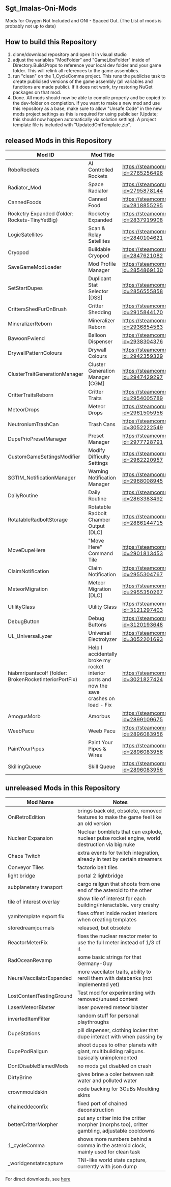 ## Sgt_Imalas-Oni-Mods
Mods for Oxygen Not Included and ONI - Spaced Out.
 (The List of mods is probably not up to date)

## How to build this Repository
1. clone/download repository and open it in visual studio
2. adjust the variables "ModFolder" and "GameLibsFolder" inside of Directory.Build.Props to reference your local dev folder and your game folder. This will relink all references to the game assemblies.
3. run "clean" on the 1_CycleComma project. This runs the publicise task to create publicised versions of the game assembly (all variables and functions are made public). If it does not work, try restoring NuGet packages on that mod.
4. Done. All mods should now be able to compile properly and be copied to the dev-folder on completion. If you want to make a new mod and use this repository as a base, make sure to allow "Unsafe Code" in the new mods project settings as this is required for using publiciser (Update; this should now happen automatically via solution setting). A project template file is included with "UpdatedOniTemplate.zip".


## released Mods in this Repository
| Mod ID | Mod Title | Steam Release |
|-|-|-|
| RoboRockets |AI Controlled Rockets  | https://steamcommunity.com/sharedfiles/filedetails/?id=2765256496 | 
| Radiator_Mod |Space Radiator  | https://steamcommunity.com/sharedfiles/filedetails/?id=2795878144 | 
| CannedFoods | Canned Food  | https://steamcommunity.com/sharedfiles/filedetails/?id=2818855295 | 
| Rocketry Expanded (folder: Rockets-TinyYetBig) |Rocketry Expanded | https://steamcommunity.com/sharedfiles/filedetails/?id=2837919908 | 
| LogicSatellites |Scan & Relay Satellites | https://steamcommunity.com/sharedfiles/filedetails/?id=2840104621 | 
| Cryopod | Buildable Cryopod | https://steamcommunity.com/sharedfiles/filedetails/?id=2847621082 | 
| SaveGameModLoader|Mod Profile Manager | https://steamcommunity.com/sharedfiles/filedetails/?id=2854869130 | 
| SetStartDupes |Duplicant Stat Selector [DSS]  | https://steamcommunity.com/sharedfiles/filedetails/?id=2856555858 | 
| CrittersShedFurOnBrush|Critter Shedding  | https://steamcommunity.com/sharedfiles/filedetails/?id=2915844170 | 
| MineralizerReborn|Mineralizer Reborn  | https://steamcommunity.com/sharedfiles/filedetails/?id=2936854563 | 
| BawoonFwiend|Balloon Dispenser  | https://steamcommunity.com/sharedfiles/filedetails/?id=2938304376 | 
| DrywallPatternColours|Drywall Colours  | https://steamcommunity.com/sharedfiles/filedetails/?id=2942359329 | 
| ClusterTraitGenerationManager|Cluster Generation Manager [CGM]  | https://steamcommunity.com/sharedfiles/filedetails/?id=2947429297 | 
| CritterTraitsReborn|Critter Traits  | https://steamcommunity.com/sharedfiles/filedetails/?id=2954005789 | 
| MeteorDrops|Meteor Drops  | https://steamcommunity.com/sharedfiles/filedetails/?id=2961505956 | 
| NeutroniumTrashCan|Trash Cans  | https://steamcommunity.com/sharedfiles/filedetails/?id=3052222549 | 
| DupePrioPresetManager|Preset Manager  | https://steamcommunity.com/sharedfiles/filedetails/?id=2977728791 | 
| CustomGameSettingsModifier|Modify Difficulty Settings  | https://steamcommunity.com/sharedfiles/filedetails/?id=2962220957 | 
| SGTIM_NotificationManager|Warning Notification Manager  | https://steamcommunity.com/sharedfiles/filedetails/?id=2968008945 | 
| DailyRoutine|Daily Routine  | https://steamcommunity.com/sharedfiles/filedetails/?id=2863383492 | 
| RotatableRadboltStorage|Rotatable Radbolt Chamber Output [DLC] | https://steamcommunity.com/sharedfiles/filedetails/?id=2886144715 | 
| MoveDupeHere |"Move Here" Command Tile  | https://steamcommunity.com/sharedfiles/filedetails/?id=2901813453 | 
| ClaimNotification|Claim Notification  | https://steamcommunity.com/sharedfiles/filedetails/?id=2955304767 | 
| MeteorMigration|Meteor Migration [DLC]  | https://steamcommunity.com/sharedfiles/filedetails/?id=2955350267 | 
| UtilityGlass|Utility Glass  | https://steamcommunity.com/sharedfiles/filedetails/?id=3121297403 | 
| DebugButton|Debug Buttons  | https://steamcommunity.com/sharedfiles/filedetails/?id=3120193648 | 
| UL_UniversalLyzer | Universal Electrolyzer  | https://steamcommunity.com/sharedfiles/filedetails/?id=3052201693 | 
| hiabmripantscolf (folder: BrokenRocketInteriorPortFix)|Help I accidentally broke my rocket interior ports and now the save crashes on load - Fix  | https://steamcommunity.com/sharedfiles/filedetails/?id=3021827424 | 
| AmogusMorb|Amorbus | https://steamcommunity.com/sharedfiles/filedetails/?id=2899109675 | 
| WeebPacu | Weeb Pacu  | https://steamcommunity.com/sharedfiles/filedetails/?id=2896083956 | 
| PaintYourPipes | Paint Your Pipes & Wires  | https://steamcommunity.com/sharedfiles/filedetails/?id=2896083956 | 
| SkillingQueue | Skill Queue  | https://steamcommunity.com/sharedfiles/filedetails/?id=2896083956 | 

## unreleased Mods in this Repository
| Mod Name | Notes |
|-|-|
|OniRetroEdition|brings back old, obsolete, removed features to make the game feel like an old version|
|Nuclear Expansion| Nuclear bomblets that can explode, nuclear pulse rocket engine, world destruction via big nuke|
|Chaos Twitch| extra events for twitch integration, already in test by certain streamers|
|Conveyor Tiles| factorio belt tiles|
|light bridge|portal 2 lightbridge|
|subplanetary transport | cargo railgun that shoots from one end of the asteroid to the other|
|tile of interest overlay | show tile of interest for each building/interactable.. very crashy|
|yamltemplate export fix| fixes offset inside rocket interiors when creating templates|
|storedreamjournals | released, but obsolete|
|ReactorMeterFix | fixes the nuclear reactor meter to use the full meter instead of 1/3 of it|
|RadOceanRevamp|some basic strings for that Germany-Guy|
|NeuralVaccilatorExpanded| more vaccilator traits, ability to reroll them with databanks (not implemented yet)|
|LostContentTestingGround|Test mod for experimenting with removed/unused content|
|LaserMeteorBlaster | laser powered meteor blaster|
|invertedItemFilter | random stuff for personal playthroughs|
|DupeStations|pill dispenser, clothing locker that dupe interact with when passing by|
|DupePodRailgun|shoot dupes to other planets with giant, multibuilding railguns. basically unimplemented|
|DontDisableBlamedMods| no mods get disabled on crash|
|DirtyBrine | gives brine a coler between salt water and polluted water|
|crownmouldskin | code backing for 3GuBs Moulding skins|
|chaineddeconfix|fixed port of chained deconstruction|
|betterCritterMorpher|put any critter into the critter morpher (morphs too), critter gambling, adjustable cooldowns|
|1_cycleComma| shows more numbers behind a comma in the asteroid clock, mainly used for clean task|
|_worldgenstatecapture| TNI-like world state capture, currently with json dump|



For direct downloads, see [here](https://github.com/Sgt-Imalas/Sgt_Imalas-Oni-Mods/releases)
